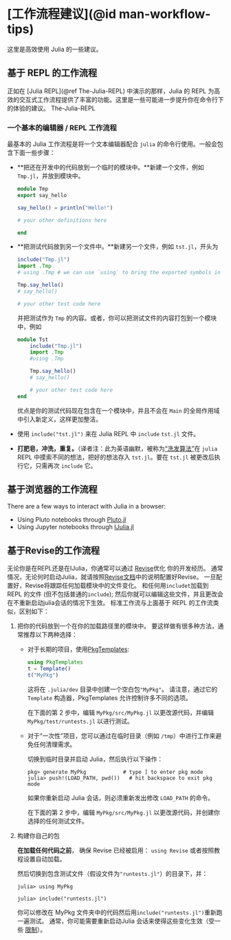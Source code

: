 # [工作流程建议](@id man-workflow-tips)

这里是高效使用 Julia 的一些建议。

## 基于 REPL 的工作流程

正如在 [Julia REPL](@ref The-Julia-REPL) 中演示的那样，Julia 的 REPL 为高效的交互式工作流程提供了丰富的功能。这里是一些可能进一步提升你在命令行下的体验的建议。
The-Julia-REPL
### 一个基本的编辑器 / REPL 工作流程

最基本的 Julia 工作流程是将一个文本编辑器配合 `julia` 的命令行使用。一般会包含下面一些步骤：

  * **把还在开发中的代码放到一个临时的模块中。**新建一个文件，例如 `Tmp.jl`，并放到模块中。
     

    ```julia
    module Tmp
    export say_hello

    say_hello() = println("Hello!")

    # your other definitions here

    end
    ```
  * **把测试代码放到另一个文件中。**新建另一个文件，例如 `tst.jl`，开头为

    ```julia
    include("Tmp.jl")
    import .Tmp
    # using .Tmp # we can use `using` to bring the exported symbols in `Tmp` into our namespace

    Tmp.say_hello()
    # say_hello()

    # your other test code here
    ```

    并把测试作为 `Tmp` 的内容。或者，你可以把测试文件的内容打包到一个模块中，例如
     

    ```julia
    module Tst
        include("Tmp.jl")
        import .Tmp
        #using .Tmp

        Tmp.say_hello()
        # say_hello()

        # your other test code here
    end
    ```

    优点是你的测试代码现在包含在一个模块中，并且不会在 `Main` 的全局作用域中引入新定义，这样更加整洁。
     

  * 使用 `include("tst.jl")` 来在 Julia REPL 中 `include` `tst.jl` 文件。

  * **打肥皂，冲洗，重复。**（译者注：此为英语幽默，被称为[“洗发算法”](https://en.wikipedia.org/wiki/Lather,_rinse,_repeat）描述洗头发的过程)在 `julia` REPL 中摸索不同的想法，把好的想法存入 `tst.jl`。要在 `tst.jl` 被更改后执行它，只需再次 `include` 它。

## 基于浏览器的工作流程

There are a few ways to interact with Julia in a browser:
- Using Pluto notebooks through [Pluto.jl](https://github.com/fonsp/Pluto.jl)
- Using Jupyter notebooks through [IJulia.jl](https://github.com/JuliaLang/IJulia.jl)

## 基于Revise的工作流程

无论你是在REPL还是在IJulia，你通常可以通过
[Revise](https://github.com/timholy/Revise.jl)优化
你的开发经历。
通常情况，无论何时启动Julia，就请按照[Revise文档](https://timholy.github.io/Revise.jl/stable/)中的说明配置好Revise。
一旦配置好，Revise将跟踪任何加载模块中的文件变化。
和任何用`includet`加载到 REPL 的文件 (但不包括普通的`include`);
然后你就可以编辑这些文件，并且更改会在不重新启动julia会话的情况下生效。
标准工作流与上面基于 REPL 的工作流类似，区别如下：

1. 把你的代码放到一个在你的加载路径里的模块中。
   要这样做有很多种方法，通常推荐以下两种选择：

   - 对于长期的项目，使用[PkgTemplates](https://github.com/invenia/PkgTemplates.jl):
      

     ```julia
     using PkgTemplates
     t = Template()
     t("MyPkg")
     ```

     这将在 `.julia/dev` 目录中创建一个空白包`"MyPkg"`。
     请注意，通过它的 `Template` 构造器，PkgTemplates 允许控制许多不同的选项。
      

     在下面的第 2 步中，编辑 `MyPkg/src/MyPkg.jl` 以更改源代码，并编辑 `MyPkg/test/runtests.jl` 以进行测试。
      

   - 对于“一次性”项目，您可以通过在临时目录（例如 `/tmp`）中进行工作来避免任何清理需求。
      

     切换到临时目录并启动 Julia，然后执行以下操作：

     ```julia-repl
     pkg> generate MyPkg            # type ] to enter pkg mode
     julia> push!(LOAD_PATH, pwd())   # hit backspace to exit pkg mode
     ```
     如果你重新启动 Julia 会话，则必须重新发出修改 `LOAD_PATH` 的命令。
      

     在下面的第 2 步中，编辑 `MyPkg/src/MyPkg.jl` 以更改源代码，并创建你选择的任何测试文件。
      

2. 构建你自己的包

   **在加载任何代码之前**， 确保 Revise 已经被启用：
   `using Revise` 或者按照教程设置自动加载。
    

   然后切换到包含测试文件（假设文件为`"runtests.jl"`）的目录下，并：
    

   ```julia-repl
   julia> using MyPkg

   julia> include("runtests.jl")
   ```

   你可以修改在 MyPkg 文件夹中的代码然后用`include("runtests.jl")`重新跑一遍测试。
   通常，你可能需要重新启动Julia 会话来使得这些变化生效（受一些 [限制](https://timholy.github.io/Revise.jl/stable/limitations/)）。
    
